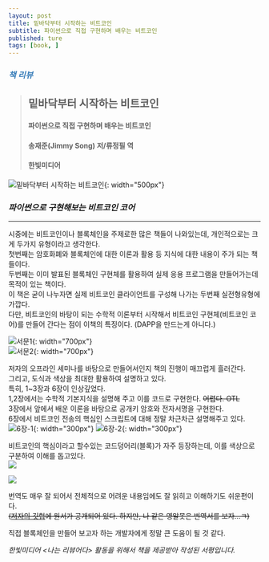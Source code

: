 ```yaml
---
layout: post
title: 밑바닥부터 시작하는 비트코인
subtitle: 파이썬으로 직접 구현하며 배우는 비트코인
published: ture
tags: [book, ]
---
```


### <span style="color:#337ab7;">***책 리뷰***</span>
>## **밑바닥부터 시작하는 비트코인**
>#### 파이썬으로 직접 구현하며 배우는 비트코인
>#### 송재준(Jimmy Song) 저/류정필 역
>#### 한빛미디어  


![밑바닥부터 시작하는 비트코인](../img/2019-12-12-밑바닥부터%20시작하는%20비트코인/book_cover.jpg){: width="500px"}

### ***파이썬으로 구현해보는 비트코인 코어***

---
  

시중에는 비트코인이나 블록체인을 주제로한 많은 책들이 나와있는데, 개인적으로는 크게 두가지 유형이라고 생각한다.  
첫번째는 암호화폐와 블록체인에 대한 이론과 활용 등 지식에 대한 내용이 주가 되는 책들이다.  
두번째는 이미 발표된 블록체인 구현체를 활용하여 실제 응용 프로그램을 만들어가는데 목적이 있는 책이다.  
이 책은 굳이 나누자면 실제 비트코인 클라이언트를 구성해 나가는 두번째 실전형유형에 가깝다.  
다만, 비트코인의 바탕이 되는 수학적 이론부터 시작해서 비트코인 구현체(비트코인 코어)를 만들어 간다는 점이 이책의 특징이다. (DAPP을 만드는게 아니다.)  
  

![서문1](../img/2019-12-12-밑바닥부터%20시작하는%20비트코인/4.jpg){: width="700px"}  
![서문2](../img/2019-12-12-밑바닥부터%20시작하는%20비트코인/3.jpg){: width="700px"}  

저자의 오프라인 세미나를 바탕으로 만들어서인지 책의 진행이 매끄럽게 흘러간다.  
그리고, 도식과 색상을 최대한 활용하여 설명하고 있다.  
특히, 1~3장과 6장이 인상깊었다.  
1,2장에서는 수학적 기본지식을 설명해 주고 이를 코드로 구현한다. ~~어렵다. OTL~~  
3장에서 앞에서 배운 이론을 바탕으로 공개키 암호와 전자서명을 구현한다.  
6장에서 비트코인 전송의 핵심인 스크립트에 대해 정말 차근차근 설명해주고 있다.  
![6장-1](../img/2019-12-12-밑바닥부터%20시작하는%20비트코인/2019-12-13-11-13-13.png){: width="300px"}
![6장-2](../img/2019-12-12-밑바닥부터%20시작하는%20비트코인/2019-12-13-11-13-49.png){: width="300px"}
  
비트코인의 핵심이라고 할수있는 코드덩어리(블록)가 자주 등장하는데, 이를 색상으로 구분하여 이해를 돕고있다.  
![](../img/2019-12-12-밑바닥부터%20시작하는%20비트코인/2019-12-13-11-38-45.png)  
   
![](../img/2019-12-12-밑바닥부터%20시작하는%20비트코인/2019-12-13-11-39-30.png)  

번역도 매우 잘 되어서 전체적으로 어려운 내용임에도 잘 읽히고 이해하기도 쉬운편이다.  
~~([저자의 깃헙](https://github.com/jimmysong/programmingbitcoin)에 원서가 공개되어 있다. 하지만, 나 같은 영알못은 번역서를 보자...ㅋ)~~  

직접 블록체인을 만들어 보고자 하는 개발자에게 정말 큰 도움이 될 것 같다.

*한빛미디어 \<나는 리뷰어다\> 활동을 위해서 책을 제공받아 작성된 서평입니다.* 